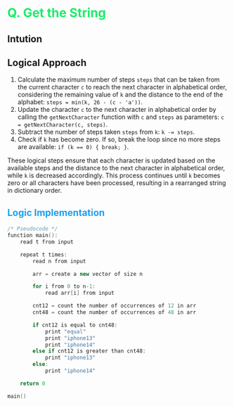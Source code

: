 # <span style="color:#1AED69"> Q. **Get the String**</span>

## **Intution**

## Logical Approach

1. Calculate the maximum number of steps `steps` that can be taken from the current character `c` to reach the next character in alphabetical order, considering the remaining value of `k` and the distance to the end of the alphabet: `steps = min(k, 26 - (c - 'a'))`.
2. Update the character `c` to the next character in alphabetical order by calling the `getNextCharacter` function with `c` and `steps` as parameters: `c = getNextCharacter(c, steps)`.
3. Subtract the number of steps taken `steps` from `k`: `k -= steps`.
4. Check if `k` has become zero. If so, break the loop since no more steps are available: `if (k == 0) { break; }`.

These logical steps ensure that each character is updated based on the available steps and the distance to the next character in alphabetical order, while `k` is decreased accordingly. This process continues until `k` becomes zero or all characters have been processed, resulting in a rearranged string in dictionary order.

## <span style="color:#1AA1ED"> **Logic Implementation** </span>

```cpp
/* Pseudocode */
function main():
    read t from input

    repeat t times:
        read n from input

        arr = create a new vector of size n

        for i from 0 to n-1:
            read arr[i] from input

        cnt12 = count the number of occurrences of 12 in arr
        cnt48 = count the number of occurrences of 48 in arr

        if cnt12 is equal to cnt48:
            print "equal"
            print "iphone13"
            print "iphone14"
        else if cnt12 is greater than cnt48:
            print "iphone13"
        else:
            print "iphone14"

    return 0

main()
```
